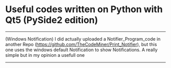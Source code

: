 # Useful codes written on Python with Qt5 (PySide2 edition)
____________________
(Windows Notification) 
I did actually uploaded a Notifier_Program_code in another Repo (https://github.com/TheCodeMiner/Print_Notifier), but this one uses the windows default Notification to show Notifications. A really simple but in my opinion a usefull one
____________________
